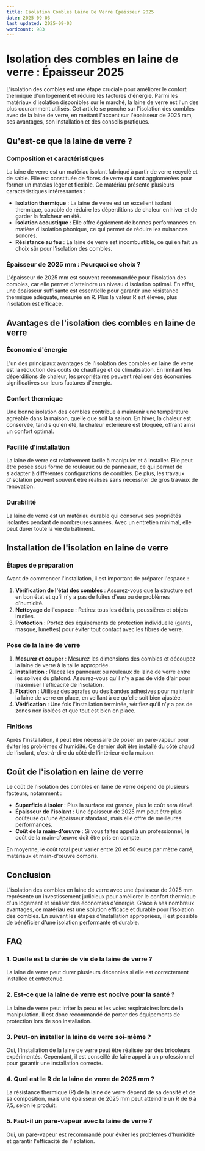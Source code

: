 ```yaml
---
title: Isolation Combles Laine De Verre Épaisseur 2025
date: 2025-09-03
last_updated: 2025-09-03
wordcount: 983
---
```


# Isolation des combles en laine de verre : Épaisseur 2025

L'isolation des combles est une étape cruciale pour améliorer le confort thermique d'un logement et réduire les factures d'énergie. Parmi les matériaux d'isolation disponibles sur le marché, la laine de verre est l'un des plus couramment utilisés. Cet article se penche sur l'isolation des combles avec de la laine de verre, en mettant l'accent sur l'épaisseur de 2025 mm, ses avantages, son installation et des conseils pratiques.

## Qu'est-ce que la laine de verre ?

### Composition et caractéristiques

La laine de verre est un matériau isolant fabriqué à partir de verre recyclé et de sable. Elle est constituée de fibres de verre qui sont agglomérées pour former un matelas léger et flexible. Ce matériau présente plusieurs caractéristiques intéressantes :

- **Isolation thermique** : La laine de verre est un excellent isolant thermique, capable de réduire les déperditions de chaleur en hiver et de garder la fraîcheur en été.
- **Isolation acoustique** : Elle offre également de bonnes performances en matière d'isolation phonique, ce qui permet de réduire les nuisances sonores.
- **Résistance au feu** : La laine de verre est incombustible, ce qui en fait un choix sûr pour l'isolation des combles.

### Épaisseur de 2025 mm : Pourquoi ce choix ?

L'épaisseur de 2025 mm est souvent recommandée pour l'isolation des combles, car elle permet d'atteindre un niveau d'isolation optimal. En effet, une épaisseur suffisante est essentielle pour garantir une résistance thermique adéquate, mesurée en R. Plus la valeur R est élevée, plus l'isolation est efficace.

## Avantages de l'isolation des combles en laine de verre

### Économie d'énergie

L'un des principaux avantages de l'isolation des combles en laine de verre est la réduction des coûts de chauffage et de climatisation. En limitant les déperditions de chaleur, les propriétaires peuvent réaliser des économies significatives sur leurs factures d'énergie.

### Confort thermique

Une bonne isolation des combles contribue à maintenir une température agréable dans la maison, quelle que soit la saison. En hiver, la chaleur est conservée, tandis qu'en été, la chaleur extérieure est bloquée, offrant ainsi un confort optimal.

### Facilité d'installation

La laine de verre est relativement facile à manipuler et à installer. Elle peut être posée sous forme de rouleaux ou de panneaux, ce qui permet de s'adapter à différentes configurations de combles. De plus, les travaux d'isolation peuvent souvent être réalisés sans nécessiter de gros travaux de rénovation.

### Durabilité

La laine de verre est un matériau durable qui conserve ses propriétés isolantes pendant de nombreuses années. Avec un entretien minimal, elle peut durer toute la vie du bâtiment.

## Installation de l'isolation en laine de verre

### Étapes de préparation

Avant de commencer l'installation, il est important de préparer l'espace :

1. **Vérification de l'état des combles** : Assurez-vous que la structure est en bon état et qu'il n'y a pas de fuites d'eau ou de problèmes d'humidité.
2. **Nettoyage de l'espace** : Retirez tous les débris, poussières et objets inutiles.
3. **Protection** : Portez des équipements de protection individuelle (gants, masque, lunettes) pour éviter tout contact avec les fibres de verre.

### Pose de la laine de verre

1. **Mesurer et couper** : Mesurez les dimensions des combles et découpez la laine de verre à la taille appropriée.
2. **Installation** : Placez les panneaux ou rouleaux de laine de verre entre les solives du plafond. Assurez-vous qu'il n'y a pas de vide d'air pour maximiser l'efficacité de l'isolation.
3. **Fixation** : Utilisez des agrafes ou des bandes adhésives pour maintenir la laine de verre en place, en veillant à ce qu'elle soit bien ajustée.
4. **Vérification** : Une fois l'installation terminée, vérifiez qu'il n'y a pas de zones non isolées et que tout est bien en place.

### Finitions

Après l'installation, il peut être nécessaire de poser un pare-vapeur pour éviter les problèmes d'humidité. Ce dernier doit être installé du côté chaud de l'isolant, c'est-à-dire du côté de l'intérieur de la maison.

## Coût de l'isolation en laine de verre

Le coût de l'isolation des combles en laine de verre dépend de plusieurs facteurs, notamment :

- **Superficie à isoler** : Plus la surface est grande, plus le coût sera élevé.
- **Épaisseur de l'isolant** : Une épaisseur de 2025 mm peut être plus coûteuse qu'une épaisseur standard, mais elle offre de meilleures performances.
- **Coût de la main-d'œuvre** : Si vous faites appel à un professionnel, le coût de la main-d'œuvre doit être pris en compte.

En moyenne, le coût total peut varier entre 20 et 50 euros par mètre carré, matériaux et main-d'œuvre compris.

## Conclusion

L'isolation des combles en laine de verre avec une épaisseur de 2025 mm représente un investissement judicieux pour améliorer le confort thermique d'un logement et réaliser des économies d'énergie. Grâce à ses nombreux avantages, ce matériau est une solution efficace et durable pour l'isolation des combles. En suivant les étapes d'installation appropriées, il est possible de bénéficier d'une isolation performante et durable.

## FAQ

### 1. Quelle est la durée de vie de la laine de verre ?

La laine de verre peut durer plusieurs décennies si elle est correctement installée et entretenue.

### 2. Est-ce que la laine de verre est nocive pour la santé ?

La laine de verre peut irriter la peau et les voies respiratoires lors de la manipulation. Il est donc recommandé de porter des équipements de protection lors de son installation.

### 3. Peut-on installer la laine de verre soi-même ?

Oui, l'installation de la laine de verre peut être réalisée par des bricoleurs expérimentés. Cependant, il est conseillé de faire appel à un professionnel pour garantir une installation correcte.

### 4. Quel est le R de la laine de verre de 2025 mm ?

La résistance thermique (R) de la laine de verre dépend de sa densité et de sa composition, mais une épaisseur de 2025 mm peut atteindre un R de 6 à 7,5, selon le produit.

### 5. Faut-il un pare-vapeur avec la laine de verre ?

Oui, un pare-vapeur est recommandé pour éviter les problèmes d'humidité et garantir l'efficacité de l'isolation.